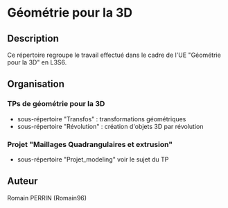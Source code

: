 # Géométrie pour la 3D #

## Description ##

Ce répertoire regroupe le travail effectué dans le cadre de l'UE
"Géométrie pour la 3D" en L3S6.

## Organisation ##

### TPs de géométrie pour la 3D ###

* sous-répertoire "Transfos" : transformations géométriques
* sous-répertoire "Révolution" : création d'objets 3D par révolution

### Projet "Maillages Quadrangulaires et extrusion" ###

* sous-répertoire "Projet_modeling"
voir le sujet du TP

## Auteur ##

Romain PERRIN (Romain96)
